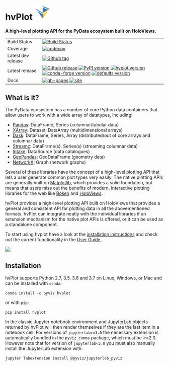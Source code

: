<h1>
hvPlot <img src="/doc/_static/logo.png" width="50" height="50">
</h1>

**A high-level plotting API for the PyData ecosystem built on HoloViews.**

|    |    |
| --- | --- |
| Build Status | [![Build Status](https://github.com/holoviz/hvplot/workflows/tests/badge.svg?query=branch%3Amaster)](https://github.com/holoviz/hvplot/actions?query=workflow%3Atests+branch%3Amaster) |
| Coverage | [![codecov](https://codecov.io/gh/hvplot/panel/branch/master/graph/badge.svg)](https://codecov.io/gh/holoviz/hvplot) |
| Latest dev release | [![Github tag](https://img.shields.io/github/tag/holoviz/hvplot.svg?label=tag&colorB=11ccbb)](https://github.com/holoviz/hvplot/tags) |
| Latest release | [![Github release](https://img.shields.io/github/release/holoviz/hvplot.svg?label=tag&colorB=11ccbb)](https://github.com/holoviz/hvplot/releases) [![PyPI version](https://img.shields.io/pypi/v/hvplot.svg?colorB=cc77dd)](https://pypi.python.org/pypi/hvplot) [![hvplot version](https://img.shields.io/conda/v/pyviz/hvplot.svg?colorB=4488ff&style=flat)](https://anaconda.org/pyviz/hvplot) [![conda-forge version](https://img.shields.io/conda/v/conda-forge/hvplot.svg?label=conda%7Cconda-forge&colorB=4488ff)](https://anaconda.org/conda-forge/hvplot) [![defaults version](https://img.shields.io/conda/v/anaconda/hvplot.svg?label=conda%7Cdefaults&style=flat&colorB=4488ff)](https://anaconda.org/anaconda/hvplot) |
| Docs | [![gh-pages](https://img.shields.io/github/last-commit/holoviz/hvplot/gh-pages.svg)](https://github.com/holoviz/hvplot/tree/gh-pages) [![site](https://img.shields.io/website-up-down-green-red/http/hvplot.holoviz.org.svg)](http://hvplot.holoviz.org) |


## What is it?

The PyData ecosystem has a number of core Python data containers that allow users to work with a wide array of datatypes, including:

* [Pandas](http://pandas.pydata.org): DataFrame, Series (columnar/tabular data)
* [XArray](http://xarray.pydata.org): Dataset, DataArray (multidimensional arrays)
* [Dask](http://dask.pydata.org): DataFrame, Series, Array (distributed/out of core arrays and columnar data)
* [Streamz](http://streamz.readthedocs.io): DataFrame(s), Series(s) (streaming columnar data)
* [Intake](http://github.com/ContinuumIO/intake): DataSource (data catalogues)
* [GeoPandas](http://geopandas.org): GeoDataFrame (geometry data)
* [NetworkX](https://networkx.github.io/documentation/stable/): Graph (network graphs)

Several of these libraries have the concept of a high-level plotting API that lets a user generate common plot types very easily. The native plotting APIs are generally built on [Matplotlib](http://matplotlib.org), which provides a solid foundation, but means that users miss out the benefits of modern, interactive plotting libraries for the web like [Bokeh](http://bokeh.org) and [HoloViews](http://holoviews.org).

hvPlot provides a high-level plotting API built on HoloViews that provides a general and consistent API for plotting data in all the abovementioned formats. hvPlot can integrate neatly with the individual libraries if an extension mechanism for the native plot APIs is offered, or it can be used as a standalone component.

To start using hvplot have a look at the [installation instructions](https://hvplot.holoviz.org/index.html#installation) and check out the current functionality in the [User Guide.](https://hvplot.holoviz.org/user_guide/index.html)

<img src="http://blog.holoviz.org/images/hvplot_collage.png">

## Installation

hvPlot supports Python 2.7, 3.5, 3.6 and 3.7 on Linux, Windows, or Mac and can be installed with ``conda``:

```
conda install -c pyviz hvplot
```

or with ``pip``:

```
pip install hvplot
```

In the classic Jupyter notebook environment and JupyterLab objects returned by hvPlot will then render themselves if they are the last item in a notebook cell. For versions of `jupyterlab>=3.0` the necessary extension is automatically bundled in the `pyviz_comms` package, which must be >=2.0. However note that for version of `jupyterlab<3.0` you must also manually install the JupyterLab extension with:

```bash
jupyter labextension install @pyviz/jupyterlab_pyviz
```

